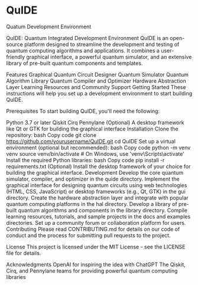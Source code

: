 # QuIDE
Quatum Development Environment

QuIDE: Quantum Integrated Development Environment
QuIDE is an open-source platform designed to streamline the development and testing of quantum computing algorithms and applications. It combines a user-friendly graphical interface, a powerful quantum simulator, and an extensive library of pre-built quantum components and templates.

Features
Graphical Quantum Circuit Designer
Quantum Simulator
Quantum Algorithm Library
Quantum Compiler and Optimizer
Hardware Abstraction Layer
Learning Resources and Community Support
Getting Started
These instructions will help you set up a development environment to start building QuIDE.

Prerequisites
To start building QuIDE, you'll need the following:

Python 3.7 or later
Qiskit
Cirq
Pennylane
(Optional) A desktop framework like Qt or GTK for building the graphical interface
Installation
Clone the repository:
bash
Copy code
git clone https://github.com/yourusername/QuIDE.git
cd QuIDE
Set up a virtual environment (optional but recommended):
bash
Copy code
python -m venv venv
source venv/bin/activate  # On Windows, use 'venv\Scripts\activate'
Install the required Python libraries:
bash
Copy code
pip install -r requirements.txt
(Optional) Install the desktop framework of your choice for building the graphical interface.
Development
Develop the core quantum simulator, compiler, and optimizer in the quide directory.
Implement the graphical interface for designing quantum circuits using web technologies (HTML, CSS, JavaScript) or desktop frameworks (e.g., Qt, GTK) in the gui directory.
Create the hardware abstraction layer and integrate with popular quantum computing platforms in the hal directory.
Develop a library of pre-built quantum algorithms and components in the library directory.
Compile learning resources, tutorials, and sample projects in the docs and examples directories.
Set up a community forum or collaboration platform for users.
Contributing
Please read CONTRIBUTING.md for details on our code of conduct and the process for submitting pull requests to the project.

License
This project is licensed under the MIT License - see the LICENSE file for details.

Acknowledgments
OpenAI for inspiring the idea with ChatGPT
The Qiskit, Cirq, and Pennylane teams for providing powerful quantum computing libraries
